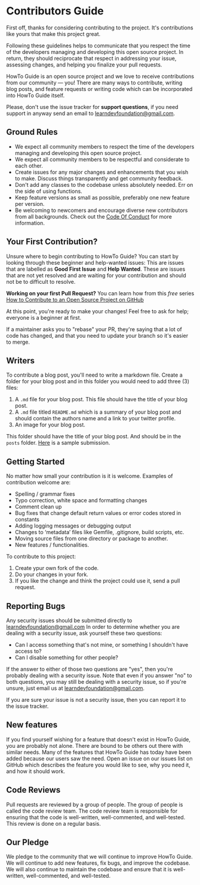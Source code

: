 # Contributors Guide

First off, thanks for considering contributing to the project. It's contributions like yours that make this project great.

Following these guidelines helps to communicate that you respect the time of the developers managing and developing this open source project. In return, they should reciprocate that respect in addressing your issue, assessing changes, and helping you finalize your pull requests.

HowTo Guide is an open source project and we love to receive contributions from our community — you! There are many ways to contribute, writing blog posts, and feature requests or writing code which can be incorporated into HowTo Guide itself.

Please, don't use the issue tracker for **support questions**, if you need support in anyway send an email to [learndevfoundation@gmail.com](mailto:learndevfoundation@gmail.com).

## Ground Rules

* We expect all community members to respect the time of the developers managing and developing this open source project.
* We expect all community members to be respectful and considerate to each other.
* Create issues for any major changes and enhancements that you wish to make. Discuss things transparently and get community feedback.
* Don't add any classes to the codebase unless absolutely needed. Err on the side of using functions.
* Keep feature versions as small as possible, preferably one new feature per version.
* Be welcoming to newcomers and encourage diverse new contributors from all backgrounds. Check out the [Code Of Conduct](CODE_OF_CONDUCT.md) for more information.

## Your First Contribution?

Unsure where to begin contributing to HowTo Guide? You can start by looking through these beginner and help-wanted issues: This are issues that are labelled as **Good First Issue** and **Help Wanted**. These are issues that are not yet resolved and are waiting for your contribution and should not be to difficult to resolve.

**Working on your first Pull Request?** You can learn how from this *free* series [How to Contribute to an Open Source Project on GitHub](https://kcd.im/pull-request)

At this point, you're ready to make your changes! Feel free to ask for help; everyone is a beginner at first.

If a maintainer asks you to "rebase" your PR, they're saying that a lot of code has changed, and that you need to update your branch so it's easier to merge.

## Writers

To contribute a blog post, you'll need to write a markdown file. Create a folder for your blog post and in this folder you would need to add three (3) files:

1. A `.md` file for your blog post. This file should have the title of your blog post.
2. A `.md` file titled `README.md` which is a summary of your blog post and should contain the authors name and a link to your twitter profile.
3. An image for your blog post.

This folder should have the title of your blog post. And should be in the `posts` folder. [Here](./posts/sample/) is a sample submission.

## Getting Started

No matter how small your contribution is it is welcome. Examples of contribution welcome are:

* Spelling / grammar fixes
* Typo correction, white space and formatting changes
* Comment clean up
* Bug fixes that change default return values or error codes stored in constants
* Adding logging messages or debugging output
* Changes to ‘metadata’ files like Gemfile, .gitignore, build scripts, etc.
* Moving source files from one directory or package to another.
* New features / functionalities.

To contribute to this project:

1. Create ypur own fork of the code.
2. Do your changes in your fork.
3. If you like the change and think the project could use it, send a pull request.

## Reporting Bugs

Any security issues should be submitted directly to [learndevfoundation@gmail.com](mailto:learndevfoundation@gmail.com) In order to determine whether you are dealing with a security issue, ask yourself these two questions:

* Can I access something that's not mine, or something I shouldn't have access to?
* Can I disable something for other people?

If the answer to either of those two questions are "yes", then you're probably dealing with a security issue. Note that even if you answer "no" to both questions, you may still be dealing with a security issue, so if you're unsure, just email us at [learndevfoundation@gmail.com](mailto:learndevfoundation@gmail.com).

If you are sure your issue is not a security issue, then you can report it to the issue tracker.

## New features

If you find yourself wishing for a feature that doesn't exist in HowTo Guide, you are probably not alone. There are bound to be others out there with similar needs. Many of the features that HowTo Guide has today have been added because our users saw the need. Open an issue on our issues list on GitHub which describes the feature you would like to see, why you need it, and how it should work.

## Code Reviews

Pull requests are reviewed by a group of people. The group of people is called the code review team. The code review team is responsible for ensuring that the code is well-written, well-commented, and well-tested. This review is done on a regular basis.

## Our Pledge

We pledge to the community that we will continue to improve HowTo Guide. We will continue to add new features, fix bugs, and improve the codebase. We will also continue to maintain the codebase and ensure that it is well-written, well-commented, and well-tested.
